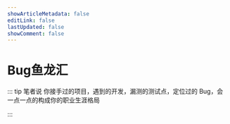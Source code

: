 ```yaml
---
showArticleMetadata: false
editLink: false
lastUpdated: false
showComment: false
---
```


# Bug鱼龙汇

::: tip 笔者说
你接手过的项目，遇到的开发，漏测的测试点，定位过的 Bug，会一点一点的构成你的职业生涯格局

:::